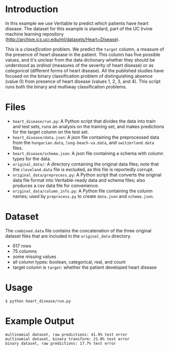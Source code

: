 # Introduction

In this example we use Veritable to predict which patients have heart disease. The dataset for this example is standard, part of the UC Irvine machine learning repository (http://archive.ics.uci.edu/ml/datasets/Heart+Disease).

This is a _classification_ problem. We predict the `target` column, a measure of the presence of heart disease in the patient. This column has five possible values, and it's unclear from the data dictionary whether they should be understood as _ordinal_ (measures of the severity of heart disease) or as _categorical_ (different forms of heart disease). All the published studies have focused on the binary classification problem of distinguishing absence (value 0) from presence of heart disease (values 1, 2, 3, and 4). This script runs both the binary and multiway classification problems.

# Files

* `heart_disease/run.py`: A Python script that divides the data into train and test sets, runs an analysis on the training set, and makes predictions for the target column on the test set.
* `heart_disease/data.json`: A json file containing the preprocessed data from the `hungarian.data`, `long-beach-va.data`, and `switzerland.data` files.
* `heart_disease/schema.json`: A json file containing a schema with column types for the data.
* `original_data/`: A directory containing the original data files; note that the `cleveland.data` file is excluded, as this file is reportedly corrupt.
* `original_data/preprocess.py`: A Python script that converts the original data file format into Veritable-ready data and schema files; also produces a csv data file for convenience.
* `original_data/column_info.py`: A Python file containing the column names; used by `preprocess.py` to create `data.json` and `schema.json`.

# Dataset

The `combined.data` file contains the concatenation of the three original dataset files that are included in the `original_data` directory.

- 617 rows
- 75 columns
- some missing values
- all column types: boolean, categorical, real, and count
- target column is `target`: whether the patient developed heart disease

# Usage

    $ python heart_disease/run.py
    
# Example Output

    multinomial dataset, raw predictions: 41.9% test error
    multinomial dataset, binary transform: 21.0% test error
    binary dataset, raw predictions: 17.7% test error
